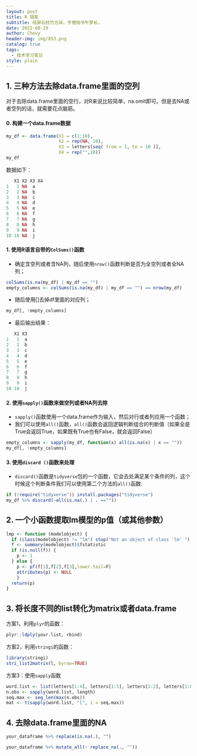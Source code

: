 ```yaml
---
layout: post
title: R 随笔
subtitle: 纸屏石枕竹方床，手倦抛书午梦长。
date: 2022-08-29
author: Chevy
header-img: img/053.png
catalog: true
tags:
  - 技术学习笔记
style: plain
---
```


## 1. 三种方法去除data.frame里面的空列

对于去除data.frame里面的空行，对R来说比较简单，na.omit即可。但是去NA或者空列的话，就需要花点脑筋。

#### 0. 构建一个data.frame数据

```R
my_df <- data.frame(X1 = c(1:10),
                    X2 = rep(NA, 10),
                    X3 = letters[seq( from = 1, to = 10 )],
                    X4 = rep("",10))
my_df
```

数据如下：

```R
   X1 X2 X3 X4
1   1 NA  a   
2   2 NA  b   
3   3 NA  c   
4   4 NA  d   
5   5 NA  e   
6   6 NA  f   
7   7 NA  g   
8   8 NA  h   
9   9 NA  i   
10 10 NA  j   
```

#### 1. 使用R语言自带的`ColSums()`函数

- 确定含空列或者含NA列，随后使用`nrow()`函数判断是否为全空列或者全NA列；

```R
colSums(is.na(my_df) | my_df == "")
empty_columns <- colSums(is.na(my_df) | my_df == "") == nrow(my_df)
```

- 随后使用[]去掉df里面的对应列；

```R
my_df[, !empty_columns]
```

- 最后输出结果：

```R
   X1 X3
1   1  a
2   2  b
3   3  c
4   4  d
5   5  e
6   6  f
7   7  g
8   8  h
9   9  i
10 10  j
```

#### 2. 使用`sapply()`函数来做空列或者NA列去除

- `sapply()`函数使用一个data.frame作为输入，然后对行或者列应用一个函数；
- 我们可以使用`all()`函数，`all()`函数会返回逻辑判断组合的判断值（如果全是True会返回True，如果既有True也有False，就会返回False）

```R
empty_columns <- sapply(my_df, function(x) all(is.na(x) | x == ""))
my_df[, !empty_columns]
```

#### 3. 使用`discard ()`函数来处理

- `discard()`函数是`tidyverse`包的一个函数，它会去处满足某个条件的列，这个时候这个判断条件我们可以使用第二个方法的`all()`函数:

```R
if (!require("tidyverse")) install.packages("tidyverse")
my_df %>% discard(~all(is.na(.) | . ==""))
```



## 2. 一个小函数提取lm模型的p值（或其他参数）

```R
lmp <- function (modelobject) {
  if (class(modelobject) != "lm") stop("Not an object of class 'lm' ")
  f <- summary(modelobject)$fstatistic
  if (is.null(f)) {
    p <- 1
  } else {  
    p <- pf(f[1],f[2],f[3],lower.tail=F)
    attributes(p) <- NULL
    }
  return(p)
}
```



## 3. 将长度不同的list转化为matrix或者data.frame

方案1，利用`plyr`的函数：

```R
plyr::ldply(your.list, rbind)
```

方案2，利用`stringi`的函数：

```R
library(stringi)
stri_list2matrix(l, byrow=TRUE)
```

方案3：使用`sapply`函数

```R
word.list <- list(letters[1:4], letters[1:5], letters[1:2], letters[1:6])
n.obs <- sapply(word.list, length)
seq.max <- seq_len(max(n.obs))
mat <- t(sapply(word.list, "[", i = seq.max))
```



## 4. 去除data.frame里面的NA

```R
your_dataframe %>% replace(is.na(.), "")

your_dataframe %>% mutate_all(~ replace_na(., ""))
```
